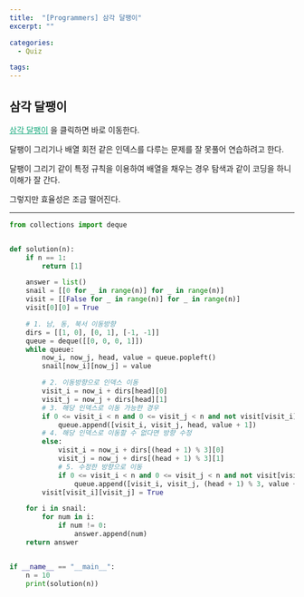 ```yaml
---
title:  "[Programmers] 삼각 달팽이"
excerpt: ""

categories:
  - Quiz

tags:
---
```


## 삼각 달팽이

<a href="https://programmers.co.kr/learn/courses/30/lessons/68645" style="color:#0FA678">삼각 달팽이</a> 을 클릭하면 바로 이동한다.

달팽이 그리기나 배열 회전 같은 인덱스를 다루는 문제를 잘 못풀어 연습하려고 한다.

달팽이 그리기 같이 특정 규칙을 이용하여 배열을 채우는 경우 탐색과 같이 코딩을 하니 이해가 잘 간다.

그렇지만 효율성은 조금 떨어진다.

---

```python
from collections import deque


def solution(n):
    if n == 1:
        return [1]

    answer = list()
    snail = [[0 for _ in range(n)] for _ in range(n)]
    visit = [[False for _ in range(n)] for _ in range(n)]
    visit[0][0] = True

    # 1. 남, 동, 북서 이동방향
    dirs = [[1, 0], [0, 1], [-1, -1]]
    queue = deque([[0, 0, 0, 1]])
    while queue:
        now_i, now_j, head, value = queue.popleft()
        snail[now_i][now_j] = value

        # 2. 이동방향으로 인덱스 이동
        visit_i = now_i + dirs[head][0]
        visit_j = now_j + dirs[head][1]
        # 3. 해당 인덱스로 이동 가능한 경우
        if 0 <= visit_i < n and 0 <= visit_j < n and not visit[visit_i][visit_j]:
            queue.append([visit_i, visit_j, head, value + 1])
        # 4. 해당 인덱스로 이동할 수 없다면 방향 수정
        else:
            visit_i = now_i + dirs[(head + 1) % 3][0]
            visit_j = now_j + dirs[(head + 1) % 3][1]
            # 5. 수정한 방향으로 이동
            if 0 <= visit_i < n and 0 <= visit_j < n and not visit[visit_i][visit_j]:
                queue.append([visit_i, visit_j, (head + 1) % 3, value + 1])
        visit[visit_i][visit_j] = True

    for i in snail:
        for num in i:
            if num != 0:
                answer.append(num)
    return answer


if __name__ == "__main__":
    n = 10
    print(solution(n))
```

<br>